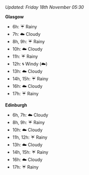 *Updated: Friday 18th November 05:30*

**Glasgow**

* 6h: :umbrella: Rainy
* 7h: :cloud: Cloudy
* 8h, 9h: :umbrella: Rainy
* 10h: :cloud: Cloudy
* 11h: :umbrella: Rainy
* 12h: :cyclone: Windy (:cloud:)
* 13h: :cloud: Cloudy
* 14h, 15h: :umbrella: Rainy
* 16h: :cloud: Cloudy
* 17h: :umbrella: Rainy

**Edinburgh**

* 6h, 7h: :cloud: Cloudy
* 8h, 9h: :umbrella: Rainy
* 10h: :cloud: Cloudy
* 11h, 12h: :umbrella: Rainy
* 13h: :cloud: Cloudy
* 14h, 15h: :umbrella: Rainy
* 16h: :cloud: Cloudy
* 17h: :umbrella: Rainy
